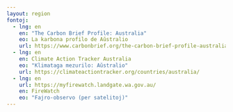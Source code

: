 ```yaml
---
layout: region
fontoj:
  - lng: en
    en: "The Carbon Brief Profile: Australia"
    eo: La karbona profilo de Aŭstralio
    url: https://www.carbonbrief.org/the-carbon-brief-profile-australia
  - lng: en
    en: Climate Action Tracker Australia
    eo: "Klimataga mezurilo: Aŭstralio"
    url: https://climateactiontracker.org/countries/australia/   
  - lng: en
    url: https://myfirewatch.landgate.wa.gov.au/
    en: FireWatch
    eo: "Fajro-observo (per satelitoj)"
---
```

